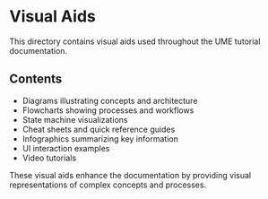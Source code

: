 # Visual Aids

This directory contains visual aids used throughout the UME tutorial documentation.

## Contents

- Diagrams illustrating concepts and architecture
- Flowcharts showing processes and workflows
- State machine visualizations
- Cheat sheets and quick reference guides
- Infographics summarizing key information
- UI interaction examples
- Video tutorials

These visual aids enhance the documentation by providing visual representations of complex concepts and processes.

